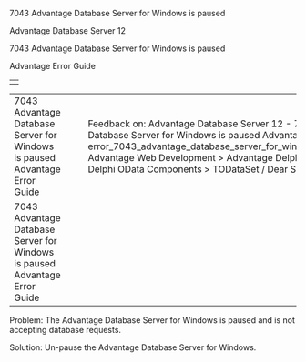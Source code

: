 7043 Advantage Database Server for Windows is paused




Advantage Database Server 12  

7043 Advantage Database Server for Windows is paused

Advantage Error Guide

|  |
| --- |
|  |

|  |  |  |  |  |
| --- | --- | --- | --- | --- |
| 7043 Advantage Database Server for Windows is paused  Advantage Error Guide |  |  | Feedback on: Advantage Database Server 12 - 7043 Advantage Database Server for Windows is paused Advantage Error Guide error\_7043\_advantage\_database\_server\_for\_windows\_is\_paused Advantage Web Development > Advantage Delphi OData Client > Delphi OData Components > TODataSet / Dear Support Staff, |  |
| 7043 Advantage Database Server for Windows is paused  Advantage Error Guide |  |  |  |  |

Problem: The Advantage Database Server for Windows is paused and is not accepting database requests.

Solution: Un-pause the Advantage Database Server for Windows.